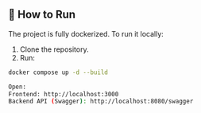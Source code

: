 ## 🚀 How to Run

The project is fully dockerized. To run it locally:

1. Clone the repository.
2. Run:

```bash
docker compose up -d --build

Open:
Frontend: http://localhost:3000
Backend API (Swagger): http://localhost:8080/swagger
